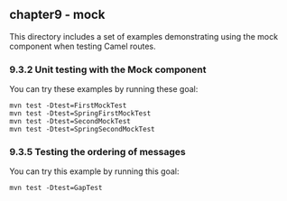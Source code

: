 chapter9 - mock
---------------

This directory includes a set of examples demonstrating using the mock component when testing Camel routes.

### 9.3.2 Unit testing with the Mock component

You can try these examples by running these goal:

    mvn test -Dtest=FirstMockTest
    mvn test -Dtest=SpringFirstMockTest
    mvn test -Dtest=SecondMockTest
    mvn test -Dtest=SpringSecondMockTest

### 9.3.5 Testing the ordering of messages

You can try this example by running this goal:

    mvn test -Dtest=GapTest
